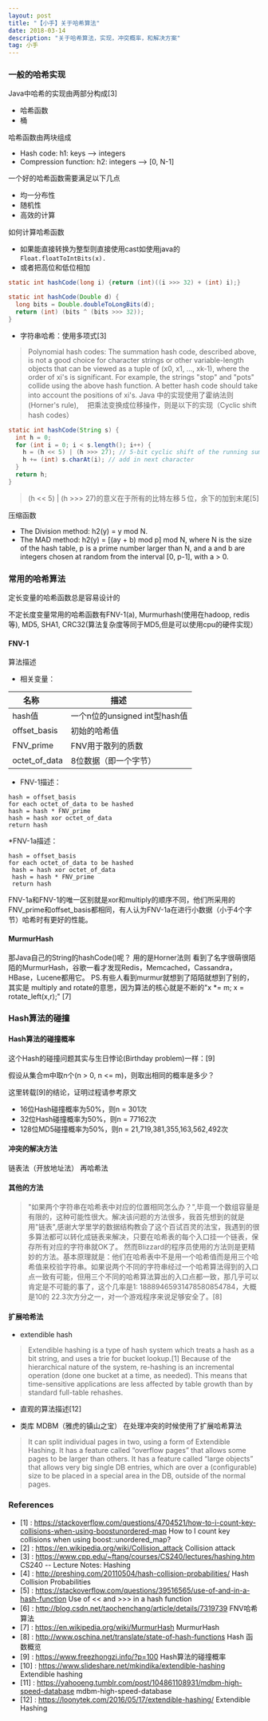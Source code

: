 ```yaml
---
layout: post
title: "【小手】关于哈希算法"
date: 2018-03-14 
description: "关于哈希算法，实现，冲突概率，和解决方案"
tag: 小手
---
```


### 一般的哈希实现
Java中哈希的实现由两部分构成[3]
* 哈希函数
* 桶

哈希函数由两块组成
* Hash code: h1: keys --> integers
* Compression function: h2: integers --> [0, N-1]

一个好的哈希函数需要满足以下几点
* 均一分布性
* 随机性
* 高效的计算

如何计算哈希函数
* 如果能直接转换为整型则直接使用cast如使用java的```Float.floatToIntBits(x).``` 
* 或者把高位和低位相加

```java
static int hashCode(long i) {return (int)((i >>> 32) + (int) i);}

static int hashCode(Double d) {
  long bits = Double.doubleToLongBits(d);
  return (int) (bits ^ (bits >>> 32));
}
```

* 字符串哈希：使用多项式[3]
>Polynomial hash codes: The summation hash code, described above, is not a good choice for character strings or other variable-length objects that can be viewed as a tuple of (x0, x1, ..., xk-1), where the order of xi's is significant. For example, the strings "stop" and "pots" collide using the above hash function. A better hash code should take into account the positions of xi's.
 Java 中的实现使用了霍纳法则(Horner's rule),　 把乘法变换成位移操作，则是以下的实现（Cyclic shift hash codes）

```java
static int hashCode(String s) {
  int h = 0;
  for (int i = 0; i < s.length(); i++) {
    h = (h << 5) | (h >>> 27); // 5-bit cyclic shift of the running sum
    h += (int) s.charAt(i); // add in next character
  }
  return h;
}
```

>(h << 5) | (h >>> 27)的意义在于所有的比特左移５位，余下的加到末尾[5]

压缩函数
* The Division method: h2(y) = y mod N.
* The MAD method: h2(y) = [(ay + b) mod p] mod N, where N is the size of the hash table, p is a prime number larger than N, and a and b are integers chosen at random from the interval [0, p-1], with a > 0.

### 常用的哈希算法
定长变量的哈希函数总是容易设计的

不定长度变量常用的哈希函数有FNV-1(a), Murmurhash(使用在hadoop, redis等), MD5, SHA1, CRC32(算法复杂度等同于MD5,但是可以使用cpu的硬件实现）

#### FNV-1
算法描述
* 相关变量：


| 名称        | 描述           | 
| ------------- | ------------- | 
|hash值| 一个n位的unsigned int型hash值|
|offset_basis| 初始的哈希值|
|FNV_prime| FNV用于散列的质数|
|octet_of_data|8位数据（即一个字节）|


* FNV-1描述：
```
hash = offset_basis
for each octet_of_data to be hashed
hash = hash * FNV_prime
hash = hash xor octet_of_data
return hash
```

*FNV-1a描述：
```
hash = offset_basis 
for each octet_of_data to be hashed
 hash = hash xor octet_of_data
 hash = hash * FNV_prime
 return hash
 ```
FNV-1a和FNV-1的唯一区别就是xor和multiply的顺序不同，他们所采用的FNV_prime和offset_basis都相同，有人认为FNV-1a在进行小数据（小于4个字节）哈希时有更好的性能。

#### MurmurHash
那Java自己的String的hashCode()呢？ 用的是Horner法则
看到了名字很萌很陌陌的MurmurHash，谷歌一看才发现Redis，Memcached，Cassandra，HBase，Lucene都用它。
PS.有些人看到murmur就想到了陌陌就想到了别的，其实是 multiply and rotate的意思，因为算法的核心就是不断的"x *= m; x = rotate_left(x,r);" [7]

### Hash算法的碰撞
#### Hash算法的碰撞概率
这个Hash的碰撞问题其实与生日悖论(Birthday problem)一样：[9]

假设从集合m中取n个(n > 0, n <= m)，则取出相同的概率是多少？

这里转载[9]的结论，证明过程请参考原文
* 16位Hash碰撞概率为50%，则n = 301次
* 32位Hash碰撞概率为50%，则n = 77162次
* 128位MD5碰撞概率为50%，则n = 21,719,381,355,163,562,492次

#### 冲突的解决方法
链表法（开放地址法）
再哈希法

#### 其他的方法
>"如果两个字符串在哈希表中对应的位置相同怎么办？",毕竟一个数组容量是有限的，这种可能性很大。解决该问题的方法很多，我首先想到的就是用"链表",感谢大学里学的数据结构教会了这个百试百灵的法宝，我遇到的很多算法都可以转化成链表来解决，只要在哈希表的每个入口挂一个链表，保存所有对应的字符串就OK了。
然而Blizzard的程序员使用的方法则是更精妙的方法。基本原理就是：他们在哈希表中不是用一个哈希值而是用三个哈希值来校验字符串。如果说两个不同的字符串经过一个哈希算法得到的入口点一致有可能，但用三个不同的哈希算法算出的入口点都一致，那几乎可以肯定是不可能的事了，这个几率是1: 18889465931478580854784，大概是10的 22.3次方分之一，对一个游戏程序来说足够安全了。[8]

#### 扩展哈希法
* extendible hash
>Extendible hashing is a type of hash system which treats a hash as a bit string, and uses a trie for bucket lookup.[1] Because of the hierarchical nature of the system, re-hashing is an incremental operation (done one bucket at a time, as needed). This means that time-sensitive applications are less affected by table growth than by standard full-table rehashes.

* 直观的算法描述[12]

* 类库 MDBM（雅虎的镇山之宝） 在处理冲突的时候使用了扩展哈希算法
>It can split individual pages in two, using a form of Extendible Hashing.
>It has a feature called “overflow pages” that allows some pages to be larger than others.
>It has a feature called “large objects” that allows very big single DB entries, which are over a (configurable) size to be placed in a special area in the DB, outside of the normal pages.

### References
* [1] : https://stackoverflow.com/questions/4704521/how-to-i-count-key-collisions-when-using-boostunordered-map How to I count key collisions when using boost::unordered_map?
* [2] : https://en.wikipedia.org/wiki/Collision_attack Collision attack
* [3] : https://www.cpp.edu/~ftang/courses/CS240/lectures/hashing.htm CS240 -- Lecture Notes: Hashing
* [4] : http://preshing.com/20110504/hash-collision-probabilities/ Hash Collision Probabilities
* [5] : https://stackoverflow.com/questions/39516565/use-of-and-in-a-hash-function Use of << and >>> in a hash function
* [6] : http://blog.csdn.net/taochenchang/article/details/7319739 FNV哈希算法
* [7] : https://en.wikipedia.org/wiki/MurmurHash MurmurHash
* [8] : http://www.oschina.net/translate/state-of-hash-functions Hash 函数概览 
* [9] : https://www.freezhongzi.info/?p=100 Hash算法的碰撞概率
* [10] : https://www.slideshare.net/mkindika/extendible-hashing Extendible hashing
* [11] : https://yahooeng.tumblr.com/post/104861108931/mdbm-high-speed-database mdbm-high-speed-database
* [12] : https://loonytek.com/2016/05/17/extendible-hashing/ Extendible Hashing
